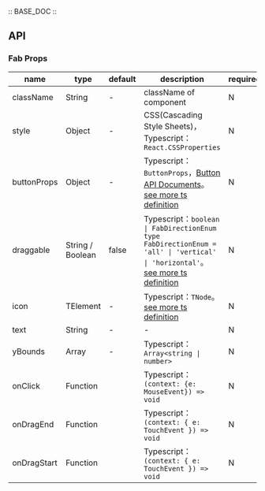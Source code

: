 :: BASE_DOC ::
## API

### Fab Props

name | type | default | description | required
-- | -- | -- | -- | --
className | String | - | className of component | N
style | Object | - | CSS(Cascading Style Sheets)，Typescript：`React.CSSProperties` | N
buttonProps | Object | - | Typescript：`ButtonProps`，[Button API Documents](./button?tab=api)。[see more ts definition](https://github.com/Tencent/tdesign-mobile-react/tree/develop/src/fab/type.ts) | N
draggable | String / Boolean | false | Typescript：`boolean \| FabDirectionEnum ` `type FabDirectionEnum = 'all' \| 'vertical' \| 'horizontal'`。[see more ts definition](https://github.com/Tencent/tdesign-mobile-react/tree/develop/src/fab/type.ts) | N
icon | TElement | - | Typescript：`TNode`。[see more ts definition](https://github.com/Tencent/tdesign-mobile-react/blob/develop/src/common.ts) | N
text | String | - | \- | N
yBounds | Array | - | Typescript：`Array<string \| number>` | N
onClick | Function |  | Typescript：`(context: {e: MouseEvent}) => void`<br/> | N
onDragEnd | Function |  | Typescript：`(context: { e: TouchEvent }) => void`<br/> | N
onDragStart | Function |  | Typescript：`(context: { e: TouchEvent }) => void`<br/> | N
